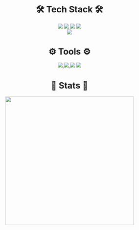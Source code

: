 <div align=center><h1>🛠 Tech Stack 🛠</h1></div>

<div align=center> 
  <img src="https://img.shields.io/badge/JavaScript-F7DF1E?style=flat-square&logo=JavaScript&logoColor=white"/></a>
  <img src="https://img.shields.io/badge/TypeScript-3178C6?style=flat-square&logo=TypeScript&logoColor=white"/></a>
  <img src="https://img.shields.io/badge/java-007396?style=flat-square&logo=java&logoColor=white"> 
  <img src="https://img.shields.io/badge/c-A8B9CC?style=flat-square&logo=c&logoColor=white">
  <br/>
  <img src="https://img.shields.io/badge/React-61DAFB?style=flat-square&logo=React&logoColor=white"/></a>
  <br/>

</div>

<div align=center><h1>⚙️ Tools ⚙️</h1></div>
<div align=center> 
	<a href="https://github.com/yhyem">
	<img src="https://img.shields.io/badge/GitHub-181717?style=flat&logo=GitHub&logoColor=FFFFFF"/>
 	</a>
	<a href="https://verbose-track-580.notion.site/Computer-Engineering-with-YHM-f9501b16f1cc46e6a688c66d66a0058f">
		<img src="https://img.shields.io/badge/Notion-000000?style=flat&logo=Notion&logoColor=white" />
	</a>
	<img src="https://img.shields.io/badge/Slack-4A154B?style=flat&logo=Slack&logoColor=FFFFFF">
	<img src="https://img.shields.io/badge/Figma-F24E1E?style=flat&logo=Figma&logoColor=FFFFFF">  
</div>

<div align=center><h1>🌟 Stats 🌟</h1></div>

<div align=center>
  <img src='https://github-readme-stats.vercel.app/api?username=yhyem&show_icons=true&theme=radical' style="width: 420px;"/>
</div>

